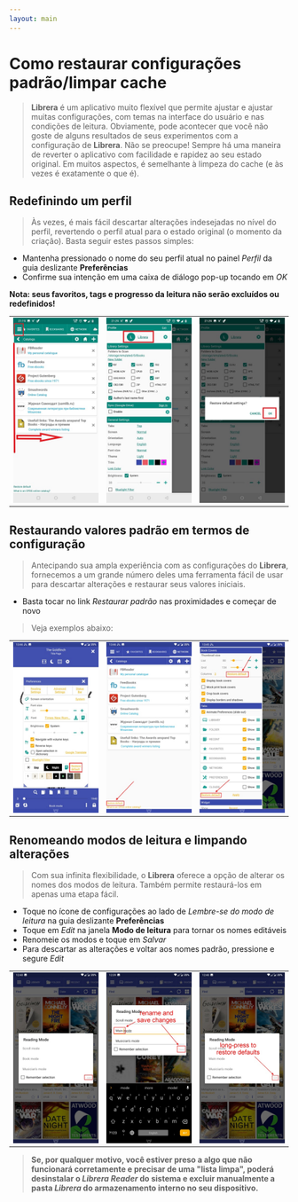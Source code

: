 ```yaml
---
layout: main
---
```


# Como restaurar configurações padrão/limpar cache

> **Librera** é um aplicativo muito flexível que permite ajustar e ajustar muitas configurações, com temas na interface do usuário e nas condições de leitura. Obviamente, pode acontecer que você não goste de alguns resultados de seus experimentos com a configuração de **Librera**. Não se preocupe! Sempre há uma maneira de reverter o aplicativo com facilidade e rapidez ao seu estado original. Em muitos aspectos, é semelhante à limpeza do cache (e às vezes é exatamente o que é).

## Redefinindo um perfil

> Às vezes, é mais fácil descartar alterações indesejadas no nível do perfil, revertendo o perfil atual para o estado original (o momento da criação). Basta seguir estes passos simples:
* Mantenha pressionado o nome do seu perfil atual no painel _Perfil_ da guia deslizante **Preferências**
* Confirme sua intenção em uma caixa de diálogo pop-up tocando em _OK_

**Nota: seus favoritos, tags e progresso da leitura não serão excluídos ou redefinidos!**

||||
|-|-|-|
|![](19.jpg)|![](20.jpg)|![](21.jpg)|

## Restaurando valores padrão em termos de configuração

> Antecipando sua ampla experiência com as configurações do **Librera**, fornecemos a um grande número deles uma ferramenta fácil de usar para descartar alterações e restaurar seus valores iniciais.
* Basta tocar no link _Restaurar padrão_ nas proximidades e começar de novo
> Veja exemplos abaixo:

||||
|-|-|-|
|![](1.jpg)|![](2.jpg)|![](3.jpg)|

## Renomeando modos de leitura e limpando alterações

> Com sua infinita flexibilidade, o **Librera** oferece a opção de alterar os nomes dos modos de leitura. Também permite restaurá-los em apenas uma etapa fácil.
* Toque no ícone de configurações ao lado de _Lembre-se do modo de leitura_ na guia deslizante **Preferências**
* Toque em _Edit_ na janela **Modo de leitura** para tornar os nomes editáveis
* Renomeie os modos e toque em _Salvar_
* Para descartar as alterações e voltar aos nomes padrão, pressione e segure _Edit_

||||
|-|-|-|
|![](4.jpg)|![](5.jpg)|![](6.jpg)|

> **Se, por qualquer motivo, você estiver preso a algo que não funcionará corretamente e precisar de uma &quot;lista limpa&quot;, poderá desinstalar o _Librera Reader_ do sistema e excluir manualmente a pasta _Librera_ do armazenamento interno no seu dispositivo.**

